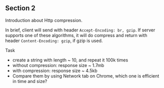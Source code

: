 ## Section 2

Introduction about Http compression. 

In brief, client will send with header `Accept-Encoding: br, gzip`. If server supports one of these algorithms, it will do compress and return with header `Content-Encoding: gzip`, if gzip is used. 

Task
- create a string with length ~ 10, and repeat it 100k times
- without compression: response size ~ 1.7mb
- with compression: response size ~ 4.5kb
- Compare them by using Network tab on Chrome, which one is efficient in time and size?